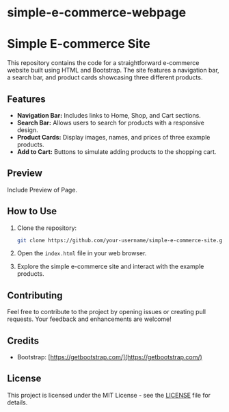 # simple-e-commerce-webpage

# Simple E-commerce Site

This repository contains the code for a straightforward e-commerce website built using HTML and Bootstrap. The site features a navigation bar, a search bar, and product cards showcasing three different products.

## Features

- **Navigation Bar:** Includes links to Home, Shop, and Cart sections.
- **Search Bar:** Allows users to search for products with a responsive design.
- **Product Cards:** Display images, names, and prices of three example products.
- **Add to Cart:** Buttons to simulate adding products to the shopping cart.

## Preview

Include Preview of Page. 

## How to Use

1. Clone the repository:

   ```bash
   git clone https://github.com/your-username/simple-e-commerce-site.git
   ```

2. Open the `index.html` file in your web browser.

3. Explore the simple e-commerce site and interact with the example products.

## Contributing

Feel free to contribute to the project by opening issues or creating pull requests. Your feedback and enhancements are welcome!

## Credits

- Bootstrap: [https://getbootstrap.com/](https://getbootstrap.com/)

## License

This project is licensed under the MIT License - see the [LICENSE](LICENSE) file for details.
